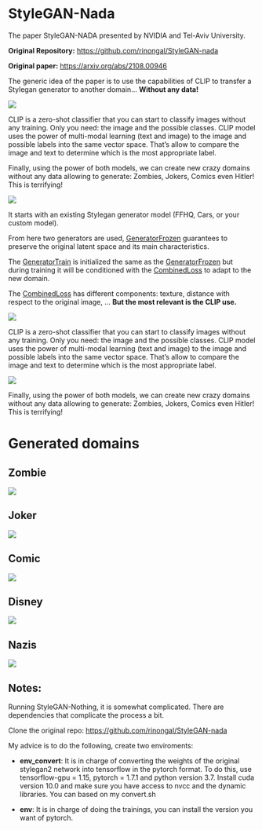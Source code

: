 # StyleGAN-Nada

The paper StyleGAN-NADA presented by NVIDIA and Tel-Aviv University.

**Original Repository:** https://github.com/rinongal/StyleGAN-nada

**Original paper:** https://arxiv.org/abs/2108.00946

The generic idea of the paper is to use the capabilities of CLIP to transfer a Stylegan generator to another domain... **Without any data!**



![](./images/cover.png)





CLIP is a zero-shot classifier that you can start to classify images without any training. Only you need: the image and the possible classes. CLIP model uses the power of multi-modal learning (text and image) to the image and possible labels into the same vector space. That’s allow to compare the image and text to determine which is the most appropriate label.



Finally, using the power of both models, we can create new crazy domains without any data allowing to generate: Zombies, Jokers, Comics even Hitler! This is terrifying!



![](./images/schema_1.png)

It starts with an existing Stylegan generator model (FFHQ, Cars, or your custom model).

From here two generators are used, <u>GeneratorFrozen</u> guarantees to preserve the original latent space and its main characteristics.

The <u>GeneratorTrain</u> is initialized the same as the <u>GeneratorFrozen</u> but during training it will be conditioned with the <u>CombinedLoss</u> to adapt to the new domain.

The <u>CombinedLoss</u> has different components: texture, distance with respect to the original image, … **But the most relevant is the CLIP use.**



![](./images/schema_2.png)



CLIP is a zero-shot classifier that you can start to classify images without any training. Only you need: the image and the possible classes. CLIP model uses the power of multi-modal learning (text and image) to the image and possible labels into the same vector space. That’s allow to compare the image and text to determine which is the most appropriate label.



![](./images/schema_3.png)

Finally, using the power of both models, we can create new crazy domains without any data allowing to generate: Zombies, Jokers, Comics even Hitler! This is terrifying!



# Generated domains

## Zombie

![](./images/generated/zombies.png)



## Joker

![](./images/generated/joker.png)



## Comic

![](./images/generated/comic.png)



## Disney

![](./images/generated/disney.png)



## Nazis

![](./images/generated/nazis.png)

## Notes:

Running StyleGAN-Nothing, it is somewhat complicated. There are dependencies that complicate the process a bit.

Clone the original repo: https://github.com/rinongal/StyleGAN-nada

My advice is to do the following, create two enviroments:
* **env_convert**: It is in charge of converting the weights of the original stylegan2 network into tensorflow in the pytorch format. To do this, use tensorflow-gpu = 1.15, pytorch = 1.7.1 and python version 3.7. Install cuda version 10.0 and make sure you have access to nvcc and the dynamic libraries. You can based on my convert.sh

* **env**: It is in charge of doing the trainings, you can install the version you want of pytorch.